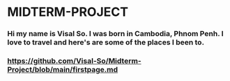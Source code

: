 # MIDTERM-PROJECT
### Hi my name is Visal So. I was born in Cambodia, Phnom Penh. I love to travel and here's are some of the places I been to.

### https://github.com/Visal-So/Midterm-Project/blob/main/firstpage.md
